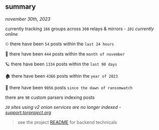 
## summary
_november 30th, 2023_

currently tracking `166` groups across `308` relays & mirrors - _`101` currently online_

⏲ there have been `54` posts within the `last 24 hours`

🦈 there have been `444` posts within the `month of november`

🪐 there have been `1334` posts within the `last 90 days`

🏚 there have been `4366` posts within the `year of 2023`

🦕 there have been `9056` posts `since the dawn of ransomwatch`

there are `98` custom parsers indexing posts

_`20` sites using v2 onion services are no longer indexed - [support.torproject.org](https://support.torproject.org/onionservices/v2-deprecation/)_

> see the project [README](https://github.com/joshhighet/ransomwatch#ransomwatch--) for backend technicals
